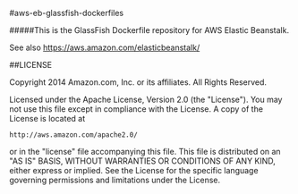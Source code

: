 #aws-eb-glassfish-dockerfiles

#####This is the GlassFish Dockerfile repository for AWS Elastic Beanstalk.

See also <https://aws.amazon.com/elasticbeanstalk/>

##LICENSE

Copyright 2014 Amazon.com, Inc. or its affiliates. All Rights Reserved.

Licensed under the Apache License, Version 2.0 (the "License"). 
You may not use this file except in compliance with the License. 
A copy of the License is located at

    http://aws.amazon.com/apache2.0/

or in the "license" file accompanying this file. This file is 
distributed on an "AS IS" BASIS, WITHOUT WARRANTIES OR CONDITIONS 
OF ANY KIND, either express or implied. See the License for the 
specific language governing permissions and limitations under the 
License.
